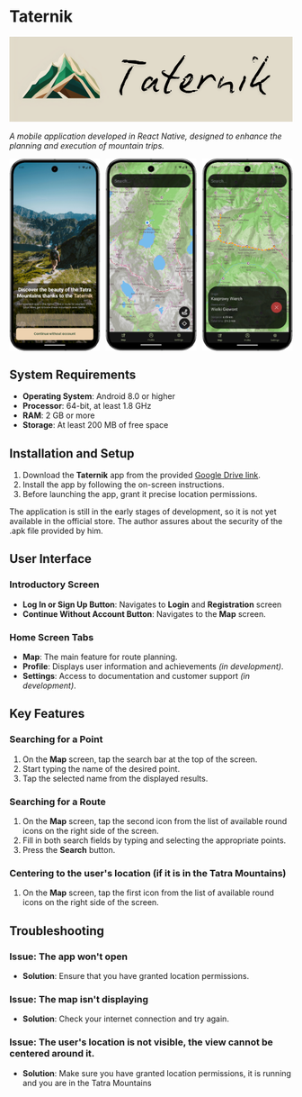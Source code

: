 # Taternik

![App baner](assets/images/app-baner.png "App baner")

*A mobile application developed in React Native, designed to enhance the planning and execution of mountain trips.*

<div style="display: flex; justify-content: space-between;">
  <img src="./assets/images/example-intro.png" alt="Sample start screen" style="width: 32%">
  <img src="./assets/images/example-location.png" alt="Sample screen showing user location" style="width: 32%">
  <img src="./assets/images/example-trail.png" alt="Sample screen with trail" style="width: 32%">
</div>

## System Requirements
- **Operating System**: Android 8.0 or higher
- **Processor**: 64-bit, at least 1.8 GHz
- **RAM**: 2 GB or more
- **Storage**: At least 200 MB of free space

## Installation and Setup
1. Download the **Taternik** app from the provided [Google Drive link](#).
2. Install the app by following the on-screen instructions.
3. Before launching the app, grant it precise location permissions.

The application is still in the early stages of development, so it is not yet available in the official store. The author assures about the security of the .apk file provided by him.

## User Interface
### Introductory Screen
- **Log In or Sign Up Button**: Navigates to **Login** and **Registration** screen
- **Continue Without Account Button**: Navigates to the **Map** screen.

### Home Screen Tabs
- **Map**: The main feature for route planning.
- **Profile**: Displays user information and achievements *(in development)*.
- **Settings**: Access to documentation and customer support *(in development)*.

## Key Features
### Searching for a Point
1. On the **Map** screen, tap the search bar at the top of the screen.
2. Start typing the name of the desired point.
3. Tap the selected name from the displayed results.

### Searching for a Route
1. On the **Map** screen, tap the second icon from the list of available round icons on the right side of the screen.
2. Fill in both search fields by typing and selecting the appropriate points.
3. Press the **Search** button.

### Centering to the user's location (if it is in the Tatra Mountains)
1. On the **Map** screen, tap the first icon from the list of available round icons on the right side of the screen.

## Troubleshooting
### Issue: The app won't open
- **Solution**: Ensure that you have granted location permissions.

### Issue: The map isn't displaying
- **Solution**: Check your internet connection and try again.

### Issue: The user's location is not visible, the view cannot be centered around it.
- **Solution**: Make sure you have granted location permissions, it is running and you are in the Tatra Mountains